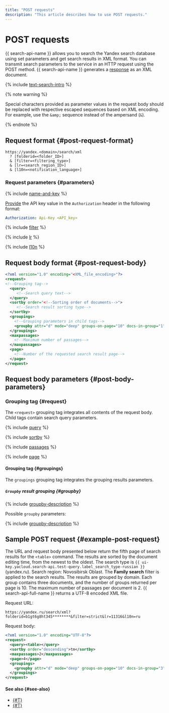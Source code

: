 ```yaml
---
title: "POST requests"
description: "This article describes how to use POST requests."
---
```


# POST requests

{{ search-api-name }} allows you to search the Yandex search database using set parameters and get search results in XML format. You can transmit search parameters to the service in an HTTP request using the POST method. {{ search-api-name }} generates a [response](./response.md) as an XML document.

{% include [text-search-intro](../../_includes/search-api/text-search-intro.md) %}

{% note warning %}

Special characters provided as parameter values in the request body should be replaced with respective escaped sequences based on XML encoding. For example, use the `&amp;` sequence instead of the ampersand (`&`).

{% endnote %}

## Request format {#post-request-format}

```httpget
https://yandex.<domain>/search/xml
  ? [folderid=<folder_ID>]
  & [filter=<filtering_type>]
  & [lr=<search_region_ID>]
  & [l10n=<notification_language>]
```

### Request parameters {#parameters}

{% include [name-and-key](../../_includes/search-api/key.md) %}

[Provide](../operations/auth.md) the API key value in the `Authorization` header in the following format:

```yaml
Authorization: Api-Key <API_key>
```

{% include [filter](../../_includes/search-api/filter.md) %}

{% include [lr](../../_includes/search-api/lr.md) %}

{% include [l10n](../../_includes/search-api/l10n.md) %}

## Request body format {#post-request-body}

```xml
<?xml version="1.0" encoding="<XML_file_encoding>"?>
<request>
<!--Grouping tag-->
  <query>
     <!--Search query text-->
  </query>
  <sortby order="<!--Sorting order of documents-->">
     <!--Search result sorting type-->
  </sortby>
  <groupings>
    <!--Grouping parameters in child tags-->
    <groupby attr="d" mode="deep" groups-on-page="10" docs-in-group="1" />
  </groupings>
  <maxpassages>
    <!--Maximum number of passages-->
  </maxpassages>
  <page>
    <!--Number of the requested search result page-->
  </page>
</request>
```

## Request body parameters {#post-body-parameters}

### Grouping tag <request> {#request}

The `<request>` grouping tag integrates all contents of the request body. Child tags contain search query parameters.

{% include [query](../../_includes/search-api/query.md) %}

{% include [sortby](../../_includes/search-api/sortby.md) %}

{% include [passages](../../_includes/search-api/passages.md) %}

{% include [page](../../_includes/search-api/page.md) %}

#### Grouping tag <groupings> {#groupings}

The `groupings` grouping tag integrates the grouping results parameters.

##### `Groupby` result grouping {#groupby}

{% include [groupby-description](../../_includes/search-api/groupby-description.md) %}

Possible `groupby` parameters:

{% include [groupby-description](../../_includes/search-api/groupby-parameters.md) %}

## Sample POST request {#example-post-request}

The URL and request body presented below return the fifth page of search results for the `<table>` command. The results are sorted by the document editing time, from the newest to the oldest. The search type is `{{ ui-key.yacloud.search-api.test-query.label_search_type-russian }}` (yandex.ru). Search region: Novosibirsk Oblast. The **Family search** filter is applied to the search results. The results are grouped by domain. Each group contains three documents, and the number of groups returned per page is 10. The maximum number of passages per document is 2. {{ search-api-full-name }} returns a UTF-8 encoded XML file.

Request URL:

```httpget
https://yandex.ru/search/xml?folderid=b1gt6g8ht345********&filter=strict&lr=11316&l10n=ru
```

Request body:

```xml
<?xml version="1.0" encoding="UTF-8"?>
<request>
  <query><table></query>
  <sortby order="descending">tm</sortby>
  <maxpassages>2</maxpassages>
  <page>4</page>
  <groupings>
    <groupby attr="d" mode="deep" groups-on-page="10" docs-in-group="3" />
  </groupings>
</request>
```

#### See also {#see-also}

* [{#T}](./response.md)
* [{#T}](../operations/searching.md)